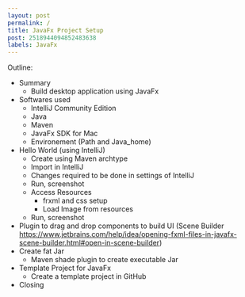 ```yaml
---
layout: post
permalink: /
title: JavaFx Project Setup
post: 2518944094852483638
labels: JavaFx
---
```


Outline:
- Summary
    - Build desktop application using JavaFx 
- Softwares used
    - IntelliJ Community Edition
    - Java
    - Maven
    - JavaFx SDK for Mac
    - Environement (Path and Java_home)
- Hello World (using IntelliJ)
    - Create using Maven archtype
    - Import in IntelliJ
    - Changes required to be done in settings of IntelliJ
    - Run, screenshot
    - Access Resources
        - frxml and css setup
        - Load Image from resources 
    - Run, screenshot
- Plugin to drag and drop components to build UI (Scene Builder https://www.jetbrains.com/help/idea/opening-fxml-files-in-javafx-scene-builder.html#open-in-scene-builder)
- Create fat Jar
    - Maven shade plugin to create executable Jar
- Template Project for JavaFx 
    - Create a template project in GitHub
- Closing 
